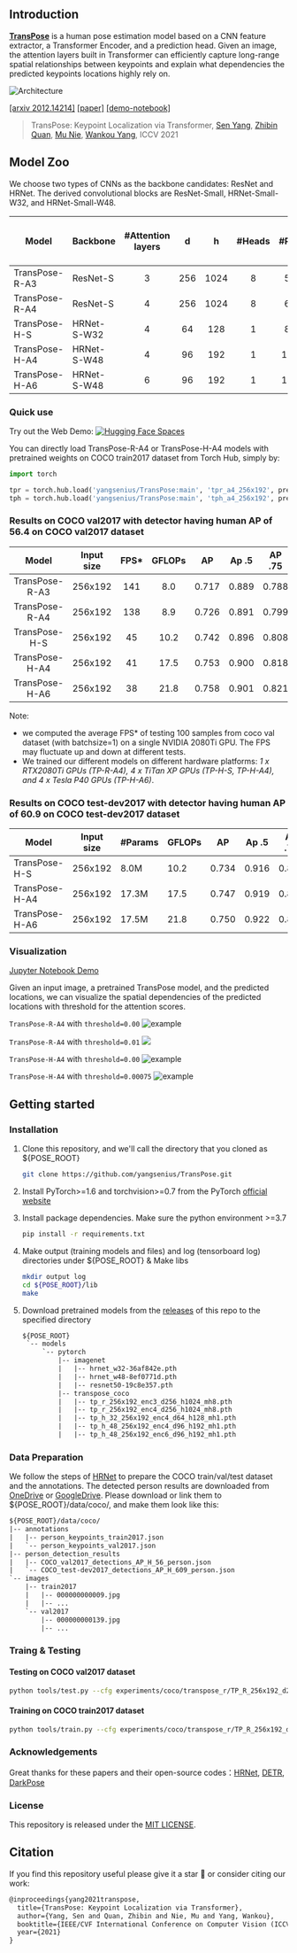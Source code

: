 ## Introduction

**[TransPose](https://arxiv.org/abs/2012.14214)** is a human pose estimation model based on a CNN feature extractor, a Transformer Encoder, and a prediction head. Given an image, the attention layers built in Transformer can efficiently capture long-range spatial relationships between keypoints and explain what dependencies the predicted keypoints locations highly rely on. 

![Architecture](transpose_architecture.png)

[[arxiv 2012.14214]](https://arxiv.org/abs/2012.14214) [[paper]](https://arxiv.org/pdf/2012.14214.pdf) [[demo-notebook]](demo.ipynb)


> TransPose: Keypoint Localization via Transformer,
> [Sen Yang](https://github.com/yangsenius), [Zhibin Quan](https://github.com/SigmaQuan), [Mu Nie](https://github.com/niechuanmu), [Wankou Yang](https://dblp.org/pid/99/3602.html),
> ICCV 2021


## Model Zoo

We choose two types of CNNs as the backbone candidates: ResNet and HRNet. The derived convolutional blocks are ResNet-Small, HRNet-Small-W32, and HRNet-Small-W48.

| Model          | Backbone    | #Attention layers |  d   |  h   | #Heads | #Params | AP (coco val gt bbox) | Download |
| -------------- | ----------- | :---------------: | :--: | :--: | :----: | :-----: | :-------------------: | :------: |
| TransPose-R-A3 | ResNet-S    |         3         | 256  | 1024 |   8    |  5.2Mb  |         73.8        | [model](https://github.com/yangsenius/TransPose/releases/download/Hub/tp_r_256x192_enc3_d256_h1024_mh8.pth) |
| TransPose-R-A4 | ResNet-S    |         4         | 256  | 1024 |   8    |  6.0Mb  |         75.1          | [model](https://github.com/yangsenius/TransPose/releases/download/Hub/tp_r_256x192_enc4_d256_h1024_mh8.pth) |
| TransPose-H-S  | HRNet-S-W32 |         4         |  64  | 128  |   1    |  8.0Mb  |         76.1          | [model](https://github.com/yangsenius/TransPose/releases/download/Hub/tp_h_32_256x192_enc4_d64_h128_mh1.pth) |
| TransPose-H-A4 | HRNet-S-W48 |         4         |  96  | 192  |   1    | 17.3Mb  |         77.5          | [model](https://github.com/yangsenius/TransPose/releases/download/Hub/tp_h_48_256x192_enc4_d96_h192_mh1.pth) |
| TransPose-H-A6 | HRNet-S-W48 |         6         |  96  | 192  |   1    | 17.5Mb  |         78.1          | [model](https://github.com/yangsenius/TransPose/releases/download/Hub/tp_h_48_256x192_enc6_d96_h192_mh1.pth) |

### Quick use
Try out the Web Demo: [![Hugging Face Spaces](https://img.shields.io/badge/%F0%9F%A4%97%20Hugging%20Face-Spaces-blue)](https://huggingface.co/spaces/satpalsr/TransPose)   

You can directly load TransPose-R-A4 or TransPose-H-A4 models with pretrained weights on COCO train2017 dataset from Torch Hub, simply by:

```python
import torch

tpr = torch.hub.load('yangsenius/TransPose:main', 'tpr_a4_256x192', pretrained=True)
tph = torch.hub.load('yangsenius/TransPose:main', 'tph_a4_256x192', pretrained=True)
```

### Results on COCO val2017 with detector having human AP of 56.4 on COCO val2017 dataset

|     Model      | Input size | FPS* | GFLOPs | AP    | Ap .5 | AP .75 | AP (M) | AP (L) |  AR   | AR .5 | AR .75 | AR (M) | AR (L) |
| :------------: | :--------: | :--: | :----: | ----- | ----- | :----: | :----: | :----: | :---: | :---: | :----: | :----: | :----: |
| TransPose-R-A3 |  256x192   | 141  |  8.0   | 0.717 | 0.889 | 0.788  | 0.680  | 0.786  | 0.771 | 0.930 | 0.836  | 0.727  | 0.835  |
| TransPose-R-A4 |  256x192   | 138  |  8.9   | 0.726 | 0.891 | 0.799  | 0.688  | 0.798  | 0.780 | 0.931 | 0.845  | 0.735  | 0.844  |
| TransPose-H-S  |  256x192   |  45  |  10.2  | 0.742 | 0.896 | 0.808  | 0.706  | 0.810  | 0.795 | 0.935 | 0.855  | 0.752  | 0.856  |
| TransPose-H-A4 |  256x192   |  41  |  17.5  | 0.753 | 0.900 | 0.818  | 0.717  | 0.821  | 0.803 | 0.939 | 0.861  | 0.761  | 0.865  |
| TransPose-H-A6 |  256x192   |  38  |  21.8  | 0.758 | 0.901 | 0.821  | 0.719  | 0.828  | 0.808 | 0.939 | 0.864  | 0.764  | 0.872  |

Note:

- we computed the average FPS* of testing 100 samples from coco val dataset (with batchsize=1) on a single NVIDIA 2080Ti GPU. The FPS may fluctuate up and down at different tests.
- We trained our different models on different hardware platforms: *1 x RTX2080Ti GPUs (TP-R-A4), 4 x TiTan XP GPUs (TP-H-S, TP-H-A4), and 4 x Tesla P40 GPUs (TP-H-A6)*.

### Results on COCO test-dev2017 with detector having human AP of 60.9 on COCO test-dev2017 dataset

| Model          | Input size | #Params | GFLOPs | AP    | Ap .5 | AP .75 | AP (M) | AP (L) | AR    | AR .5 | AR .75 | AR (M) | AR (L) |
| -------------- | ---------- | ------- | ------ | ----- | ----- | ------ | ------ | ------ | ----- | ----- | ------ | ------ | ------ |
| TransPose-H-S  | 256x192    | 8.0M    | 10.2   | 0.734 | 0.916 | 0.811  | 0.701  | 0.793  | 0.786 | 0.950 | 0.856  | 0.745  | 0.843  |
| TransPose-H-A4 | 256x192    | 17.3M   | 17.5   | 0.747 | 0.919 | 0.822  | 0.714  | 0.807  | 0.799 | 0.953 | 0.866  | 0.758  | 0.854  |
| TransPose-H-A6 | 256x192    | 17.5M   | 21.8   | 0.750 | 0.922 | 0.823  | 0.713  | 0.811  | 0.801 | 0.954 | 0.867  | 0.759  | 0.859  |

### Visualization

[Jupyter Notebook Demo](demo.ipynb)

Given an input image, a pretrained TransPose model, and the predicted locations, we can visualize the spatial dependencies of the predicted locations with threshold for the attention scores.

`TransPose-R-A4` with `threshold=0.00`
![example](attention_map_image_dependency_transposer_thres_0.0.jpg)

`TransPose-R-A4` with `threshold=0.01`
![](attention_map_image_dependency_transposer_thres_0.01.jpg)

`TransPose-H-A4` with `threshold=0.00`
![example](attention_map_image_dependency_transposeh_thres_0.0.jpg)

`TransPose-H-A4` with `threshold=0.00075`
![example](attention_map_image_dependency_transposeh_thres_0.00075.jpg)

## Getting started

### Installation

1. Clone this repository, and we'll call the directory that you cloned as ${POSE_ROOT}

   ```bash
   git clone https://github.com/yangsenius/TransPose.git
   ```

2. Install PyTorch>=1.6 and torchvision>=0.7 from the PyTorch [official website](https://pytorch.org/get-started/locally/)

3. Install package dependencies. Make sure the python environment >=3.7

   ```bash
   pip install -r requirements.txt
   ```

4. Make output (training models and files) and log (tensorboard log) directories under ${POSE_ROOT} & Make libs

   ```bash
   mkdir output log
   cd ${POSE_ROOT}/lib
   make
   ```

5. Download pretrained models from the [releases](https://github.com/yangsenius/TransPose/releases) of this repo to the specified directory

   ```txt
   ${POSE_ROOT}
    `-- models
        `-- pytorch
            |-- imagenet
            |   |-- hrnet_w32-36af842e.pth
            |   |-- hrnet_w48-8ef0771d.pth
            |   |-- resnet50-19c8e357.pth
            |-- transpose_coco
            |   |-- tp_r_256x192_enc3_d256_h1024_mh8.pth
            |   |-- tp_r_256x192_enc4_d256_h1024_mh8.pth
            |   |-- tp_h_32_256x192_enc4_d64_h128_mh1.pth
            |   |-- tp_h_48_256x192_enc4_d96_h192_mh1.pth
            |   |-- tp_h_48_256x192_enc6_d96_h192_mh1.pth    
   ```

### Data Preparation

We follow the steps of [HRNet](https://github.com/leoxiaobin/deep-high-resolution-net.pytorch#data-preparation) to prepare the COCO train/val/test dataset and the annotations. The detected person results are downloaded from [OneDrive](https://1drv.ms/f/s!AhIXJn_J-blWzzDXoz5BeFl8sWM-) or [GoogleDrive](https://drive.google.com/drive/folders/1fRUDNUDxe9fjqcRZ2bnF_TKMlO0nB_dk?usp=sharing). Please download or link them to ${POSE_ROOT}/data/coco/, and make them look like this:

```txt
${POSE_ROOT}/data/coco/
|-- annotations
|   |-- person_keypoints_train2017.json
|   `-- person_keypoints_val2017.json
|-- person_detection_results
|   |-- COCO_val2017_detections_AP_H_56_person.json
|   `-- COCO_test-dev2017_detections_AP_H_609_person.json
`-- images
	|-- train2017
	|   |-- 000000000009.jpg
	|   |-- ... 
	`-- val2017
		|-- 000000000139.jpg
		|-- ... 
```

### Traing & Testing

#### Testing on COCO val2017 dataset

```bash
python tools/test.py --cfg experiments/coco/transpose_r/TP_R_256x192_d256_h1024_enc4_mh8.yaml TEST.USE_GT_BBOX True
```

#### Training on COCO train2017 dataset

```bash
python tools/train.py --cfg experiments/coco/transpose_r/TP_R_256x192_d256_h1024_enc4_mh8.yaml
```

### Acknowledgements

Great thanks for these papers and their open-source codes：[HRNet](https://github.com/leoxiaobin/deep-high-resolution-net.pytorch),  [DETR](https://github.com/facebookresearch/detr),  [DarkPose](https://github.com/ilovepose/DarkPose)

### License

This repository is released under the [MIT LICENSE](https://github.com/yangsenius/TransPose/blob/main/LICENSE).

## Citation

If you find this repository useful please give it a star 🌟 or consider citing our work:

```tex
@inproceedings{yang2021transpose,
  title={TransPose: Keypoint Localization via Transformer},
  author={Yang, Sen and Quan, Zhibin and Nie, Mu and Yang, Wankou},
  booktitle={IEEE/CVF International Conference on Computer Vision (ICCV)},
  year={2021}
}
```
